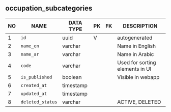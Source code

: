 occupation_subcategories
----------------------------


NO | NAME | DATA TYPE | PK | FK | DESCRIPTION            
---|------|-----------|----|----|-------------
1|`id` | uuid | V |  | autogenerated
2|`name_en` | varchar |  |  | Name in English
3|`name_ar` | varchar |  |  | Name in Arabic
4|`code` | varchar |  |  | Used for sorting elements in UI
5|`is_published` | boolean |  |  | Visible in webapp
6|`created_at` | timestamp |  |  | 
7|`updated_at` | timestamp |  |  | 
8|`deleted_status` | varchar |  |  | ACTIVE, DELETED
